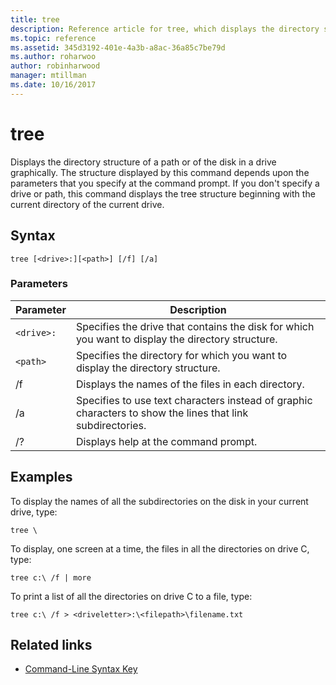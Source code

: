 ```yaml
---
title: tree
description: Reference article for tree, which displays the directory structure of a path, or of the disk in a drive, graphically.
ms.topic: reference
ms.assetid: 345d3192-401e-4a3b-a8ac-36a85c7be79d
ms.author: roharwoo
author: robinharwood
manager: mtillman
ms.date: 10/16/2017
---
```


# tree

Displays the directory structure of a path or of the disk in a drive graphically. The structure displayed by this command depends upon the parameters that you specify at the command prompt. If you don't specify a drive or path, this command displays the tree structure beginning with the current directory of the current drive.

## Syntax

```
tree [<drive>:][<path>] [/f] [/a]
```

### Parameters

| Parameter | Description |
|--|--|
| `<drive>:` | Specifies the drive that contains the disk for which you want to display the directory structure. |
| `<path>` | Specifies the directory for which you want to display the directory structure. |
| /f | Displays the names of the files in each directory. |
| /a | Specifies to use text characters instead of graphic characters to show the lines that link subdirectories. |
| /? | Displays help at the command prompt. |

## Examples

To display the names of all the subdirectories on the disk in your current drive, type:

```
tree \
```

To display, one screen at a time, the files in all the directories on drive C, type:

```
tree c:\ /f | more
```

To print a list of all the directories on drive C to a file, type:

```
tree c:\ /f > <driveletter>:\<filepath>\filename.txt
```

## Related links

- [Command-Line Syntax Key](command-line-syntax-key.md)
